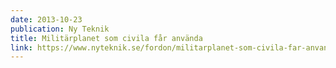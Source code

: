 ```yaml
---
date: 2013-10-23
publication: Ny Teknik
title: Militärplanet som civila får använda
link: https://www.nyteknik.se/fordon/militarplanet-som-civila-far-anvanda-6401906#conversion-122831618
---
```

